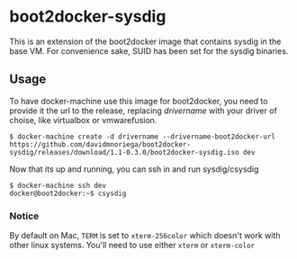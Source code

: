 # boot2docker-sysdig

This is an extension of the boot2docker image that contains sysdig in the base VM. For convenience
sake, SUID has been set for the sysdig binaries.

## Usage

To have docker-machine use this image for boot2docker, you need to provide it the url to the
release, replacing _drivername_ with your driver of choise, like virtualbox or vmwarefusion.

    $ docker-machine create -d drivername --drivername-boot2docker-url https://github.com/davidmnoriega/boot2docker-sysdig/releases/download/1.1-0.3.0/boot2docker-sysdig.iso dev

Now that its up and running, you can ssh in and run sysdig/csysdig

    $ docker-machine ssh dev
    docker@boot2docker:~$ csysdig

### Notice

By default on Mac, `TERM` is set to `xterm-256color` which doesn't work with other linux systems.
You'll need to use either `xterm` or `xterm-color`
